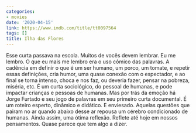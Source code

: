 ```yaml
---
categories:
- movies
date: '2020-04-15'
link: https://www.imdb.com/title/tt0097564
tags: []
title: Ilha das Flores
---
```


Esse curta passava na escola. Muitos de vocês devem lembrar. Eu me lembro. O que eu mais me lembro era o uso cômico das palavras. A cadência em definir o que é um ser humano, um porco, um tomate, e repetir essas definições, cria humor, uma quase conexão com o espectador, e ao final se torna intenso, choca e nos faz, ou deveria fazer, pensar na pobreza, miséria, etc. É um curta sociológico, do pessoal de humanas, e pode impactar crianças e pessoas de humanas. Mas por trás da emoção há Jorge Furtado e seu jogo de palavras em seu primeiro curta documental. É um roteiro esperto, dinâmico e didático. E enviesado. Aquelas questões que pairam no ar quando abaixo desse ar repousa um cérebro condicionado de humanas. Ainda assim, uma ótima reflexão. Reflete até hoje em nossos pensamentos. Quase parece que tem algo a dizer.